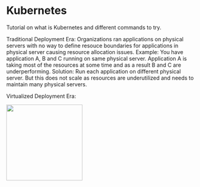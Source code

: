 # Kubernetes
Tutorial on what is Kubernetes and different commands to try.

Traditional Deployment Era: Organizations ran applications on physical servers with no way to define resouce boundaries for applications in physical server causing resource allocation issues. Example: You have application A, B and C running on same physical server. Application A is taking most of the resources at some time and as a result B and C are underperforming. Solution: Run each application on different physical server. But this does not scale as resources are underutilized and needs to maintain many physical servers.

Virtualized Deployment Era: 


<img src="https://github.com/poornimac1/Kubernetes/assets/9400009/9a98ec17-a4c0-46b4-b323-b22c781e3a76" width="200" height="200">
